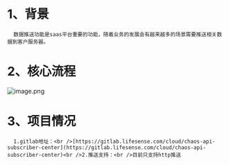<a name="1nrq5"></a>
# 1、背景
      数据推送功能是saas平台重要的功能，随着业务的发展会有越来越多的场景需要推送相关数据到客户服务器。
<a name="x6FPQ"></a>
# 2、核心流程
![image.png](https://cdn.nlark.com/yuque/0/2020/png/328093/1600916251387-98bef232-ac87-4bcd-b7a3-b744b0ea5a91.png#align=left&display=inline&height=379&margin=%5Bobject%20Object%5D&name=image.png&originHeight=758&originWidth=954&size=96219&status=done&style=none&width=477)<br />

<a name="WtG2M"></a>
# 3、项目情况
      1.gitlab地址：<br />[https://gitlab.lifesense.com/cloud/chaos-api-subscriber-center](https://gitlab.lifesense.com/cloud/chaos-api-subscriber-center)<br />2.推送支持：<br />目前只支持http推送

